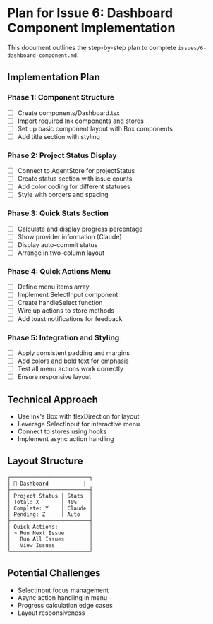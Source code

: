 # Plan for Issue 6: Dashboard Component Implementation

This document outlines the step-by-step plan to complete `issues/6-dashboard-component.md`.

## Implementation Plan

### Phase 1: Component Structure
- [ ] Create components/Dashboard.tsx
- [ ] Import required Ink components and stores
- [ ] Set up basic component layout with Box components
- [ ] Add title section with styling

### Phase 2: Project Status Display
- [ ] Connect to AgentStore for projectStatus
- [ ] Create status section with issue counts
- [ ] Add color coding for different statuses
- [ ] Style with borders and spacing

### Phase 3: Quick Stats Section
- [ ] Calculate and display progress percentage
- [ ] Show provider information (Claude)
- [ ] Display auto-commit status
- [ ] Arrange in two-column layout

### Phase 4: Quick Actions Menu
- [ ] Define menu items array
- [ ] Implement SelectInput component
- [ ] Create handleSelect function
- [ ] Wire up actions to store methods
- [ ] Add toast notifications for feedback

### Phase 5: Integration and Styling
- [ ] Apply consistent padding and margins
- [ ] Add colors and bold text for emphasis
- [ ] Test all menu actions work correctly
- [ ] Ensure responsive layout

## Technical Approach
- Use Ink's Box with flexDirection for layout
- Leverage SelectInput for interactive menu
- Connect to stores using hooks
- Implement async action handling

## Layout Structure
```
┌─────────────────────────┐
│ 🚀 Dashboard           │
├─────────────────────────┤
│ Project Status │ Stats  │
│ Total: X       │ 40%    │
│ Complete: Y    │ Claude │
│ Pending: Z     │ Auto   │
├─────────────────────────┤
│ Quick Actions:          │
│ > Run Next Issue        │
│   Run All Issues        │
│   View Issues           │
└─────────────────────────┘
```

## Potential Challenges
- SelectInput focus management
- Async action handling in menu
- Progress calculation edge cases
- Layout responsiveness